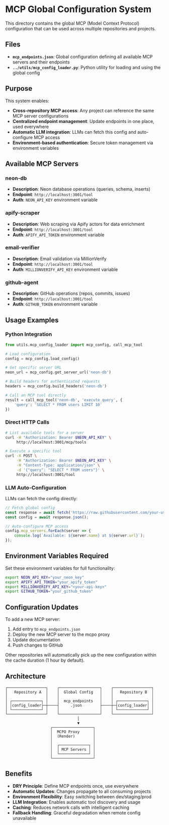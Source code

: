 <!--

# CTB Metadata
# Generated: 2025-10-23T14:32:39.216707
# CTB Version: 1.3.3
# Division: Configuration & Tests
# Category: config
# Compliance: 70%
# HEIR ID: HEIR-2025-10-MET-CONFIG-01

-->

# MCP Global Configuration System

This directory contains the global MCP (Model Context Protocol) configuration that can be used across multiple repositories and projects.

## Files

- **`mcp_endpoints.json`**: Global configuration defining all available MCP servers and their endpoints
- **`../utils/mcp_config_loader.py`**: Python utility for loading and using the global config

## Purpose

This system enables:
- **Cross-repository MCP access**: Any project can reference the same MCP server configurations
- **Centralized endpoint management**: Update endpoints in one place, used everywhere
- **Automatic LLM integration**: LLMs can fetch this config and auto-configure MCP access
- **Environment-based authentication**: Secure token management via environment variables

## Available MCP Servers

### neon-db
- **Description**: Neon database operations (queries, schema, inserts)
- **Endpoint**: `http://localhost:3001/tool`
- **Auth**: `NEON_API_KEY` environment variable

### apify-scraper
- **Description**: Web scraping via Apify actors for data enrichment
- **Endpoint**: `http://localhost:3001/tool`
- **Auth**: `APIFY_API_TOKEN` environment variable

### email-verifier
- **Description**: Email validation via MillionVerify
- **Endpoint**: `http://localhost:3001/tool`
- **Auth**: `MILLIONVERIFY_API_KEY` environment variable

### github-agent
- **Description**: GitHub operations (repos, commits, issues)
- **Endpoint**: `http://localhost:3001/tool`
- **Auth**: `GITHUB_TOKEN` environment variable

## Usage Examples

### Python Integration

```python
from utils.mcp_config_loader import mcp_config, call_mcp_tool

# Load configuration
config = mcp_config.load_config()

# Get specific server URL
neon_url = mcp_config.get_server_url('neon-db')

# Build headers for authenticated requests
headers = mcp_config.build_headers('neon-db')

# Call an MCP tool directly
result = call_mcp_tool('neon-db', 'execute_query', {
    'query': 'SELECT * FROM users LIMIT 10'
})
```

### Direct HTTP Calls

```bash
# List available tools for a server
curl -H "Authorization: Bearer $NEON_API_KEY" \
     http://localhost:3001/mcp/tools

# Execute a specific tool
curl -X POST \
     -H "Authorization: Bearer $NEON_API_KEY" \
     -H "Content-Type: application/json" \
     -d '{"query": "SELECT * FROM users"}' \
     http://localhost:3001/tool
```

### LLM Auto-Configuration

LLMs can fetch the config directly:

```javascript
// Fetch global config
const response = await fetch('https://raw.githubusercontent.com/your-username/imo-creator/main/config/mcp_endpoints.json');
const config = await response.json();

// Auto-configure MCP access
config.mcp_servers.forEach(server => {
    console.log(`Available: ${server.name} at ${server.url}`);
});
```

## Environment Variables Required

Set these environment variables for full functionality:

```bash
export NEON_API_KEY="your_neon_key"
export APIFY_API_TOKEN="your_apify_token"
export MILLIONVERIFY_API_KEY="<your-api-key>"
export GITHUB_TOKEN="your_github_token"
```

## Configuration Updates

To add a new MCP server:

1. Add entry to `mcp_endpoints.json`
2. Deploy the new MCP server to the mcpo proxy
3. Update documentation
4. Push changes to GitHub

Other repositories will automatically pick up the new configuration within the cache duration (1 hour by default).

## Architecture

```
┌─────────────────┐    ┌──────────────────┐    ┌─────────────────┐
│   Repository A  │    │  Global Config   │    │   Repository B  │
│                 │    │                  │    │                 │
│ ┌─────────────┐ │    │  mcp_endpoints   │    │ ┌─────────────┐ │
│ │config_loader├─┼────┤     .json        ├────┼─┤config_loader│ │
│ └─────────────┘ │    │                  │    │ └─────────────┘ │
└─────────────────┘    └──────────────────┘    └─────────────────┘
                                │
                                ▼
                    ┌──────────────────┐
                    │  MCPO Proxy      │
                    │  (Render)        │
                    │                  │
                    │  ┌─────────────┐ │
                    │  │ MCP Servers │ │
                    │  └─────────────┘ │
                    └──────────────────┘
```

## Benefits

- **DRY Principle**: Define MCP endpoints once, use everywhere
- **Automatic Updates**: Changes propagate to all consuming projects
- **Environment Flexibility**: Easy switching between dev/staging/prod
- **LLM Integration**: Enables automatic tool discovery and usage
- **Caching**: Reduces network calls with intelligent caching
- **Fallback Handling**: Graceful degradation when remote config unavailable